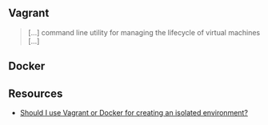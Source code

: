 ## Vagrant

> [...] command line utility for managing the lifecycle of virtual machines [...]

## Docker

## Resources

- [Should I use Vagrant or Docker for creating an isolated environment?](https://goo.gl/rpC1UP)